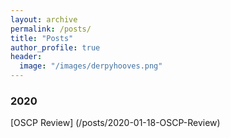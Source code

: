 ```yaml
---
layout: archive
permalink: /posts/
title: "Posts"
author_profile: true
header:
  image: "/images/derpyhooves.png"
---
```


### 2020

[OSCP Review] (/posts/2020-01-18-OSCP-Review)